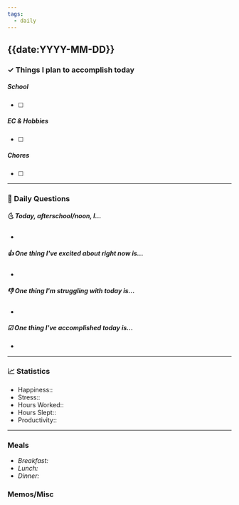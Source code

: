 ```yaml
---
tags:
  - daily
---
```


## {{date:YYYY-MM-DD}}

### ✓ Things I plan to accomplish today
##### School
- [ ] 
##### EC & Hobbies
- [ ] 
##### Chores
- [ ] 
---

### 📅 Daily Questions

##### 🌜 Today, afterschool/noon, I...

- 

##### 👍 One thing I've excited about right now is...

- 

##### 👎 One thing I'm struggling with today is...

- 

##### ☑ One thing I've accomplished today is...

- 
---
### 📈 Statistics

- Happiness:: 
- Stress::
- Hours Worked:: 
- Hours Slept:: 
- Productivity:: 
---
### Meals

- *Breakfast:*
- *Lunch:*
- *Dinner:*
### Memos/Misc



